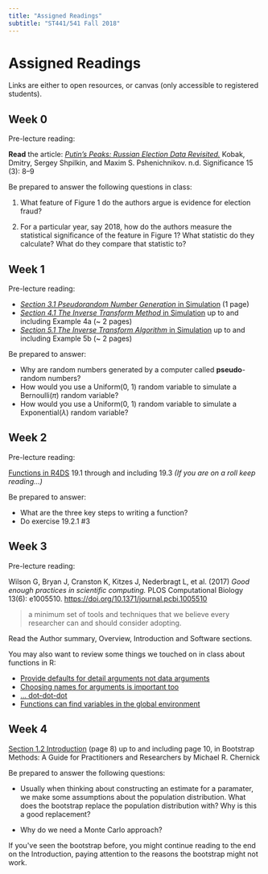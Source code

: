 ```yaml
---
title: "Assigned Readings"
subtitle: "ST441/541 Fall 2018"
---
```


# Assigned Readings

Links are either to open resources, or canvas (only accessible to registered students).

## Week 0

Pre-lecture reading:

**Read** the article:
[*Putin’s Peaks: Russian Election Data Revisited.*](https://oregonstate.instructure.com/courses/1689180/files/folder/Readings?preview=72232056) Kobak, Dmitry, Sergey Shpilkin, and Maxim S. Pshenichnikov. n.d.  Significance 15 (3): 8–9

Be prepared to answer the following questions in class:

1. What feature of Figure 1 do the authors argue is evidence for election fraud?

2. For a particular year, say 2018, how do the authors measure the statistical significance of the feature in Figure 1?  What statistic do they calculate?  What do they compare that statistic to? 

  
## Week 1

Pre-lecture reading:  

* [*Section 3.1 Pseudorandom Number Generation* in Simulation](https://oregonstate.instructure.com/courses/1689180/files/folder/Readings?preview=72232060) (1 page)
* [*Section 4.1 The Inverse Transform Method* in Simulation](https://oregonstate.instructure.com/courses/1689180/files/folder/Readings?preview=72232059) up to and including Example 4a (~ 2 pages)
* [*Section 5.1 The Inverse Transform Algorithm* in Simulation](https://oregonstate.instructure.com/courses/1689180/files/folder/Readings?preview=72232058) up to and including Example 5b (~ 2 pages)

Be prepared to answer:

* Why are random numbers generated by a computer called **pseudo**-random numbers?
* How would you use a Uniform(0, 1) random variable to simulate a Bernoulli($\pi$) random variable?
* How would you use a Uniform(0, 1) random variable to simulate a Exponential($\lambda$) random variable?

## Week 2

Pre-lecture reading:

[Functions in R4DS](http://r4ds.had.co.nz/functions.html) 19.1 through and including 19.3  *(If you are on a roll keep reading...)*

Be prepared to answer:

* What are the three key steps to writing a function?
* Do exercise 19.2.1 #3

## Week 3

Pre-lecture reading:

Wilson G, Bryan J, Cranston K, Kitzes J, Nederbragt L, et al. (2017) *Good enough practices in scientific computing.* PLOS Computational Biology 13(6): e1005510. https://doi.org/10.1371/journal.pcbi.1005510

> a minimum set of tools and techniques that we believe every researcher can and should consider adopting.

Read the Author summary, Overview, Introduction and Software sections.

You may also want to review some things we touched on in class about functions in R:

* [Provide defaults for detail arguments not data arguments](http://r4ds.had.co.nz/functions.html#function-arguments)
* [Choosing names for arguments is important too](http://r4ds.had.co.nz/functions.html#choosing-names)
* [... dot-dot-dot](http://r4ds.had.co.nz/functions.html#dot-dot-dot)
* [Functions can find variables in the global environment](http://r4ds.had.co.nz/functions.html#environment)


## Week 4

[Section 1.2 Introduction](https://oregonstate.instructure.com/courses/1689180/files/folder/Readings?preview=72513399) (page 8) up to and including page 10, in Bootstrap Methods: A Guide for Practitioners and Researchers by Michael R. Chernick 

Be prepared to answer the following questions:

* Usually when thinking about constructing an estimate for a paramater, we make some assumptions about the population distribution.  What does the bootstrap replace the population distribution with?  Why is this a good replacement?

* Why do we need a Monte Carlo approach?

If you've seen the bootstrap before, you might continue reading to the end on the Introduction, paying attention to the reasons the bootstrap might not work.